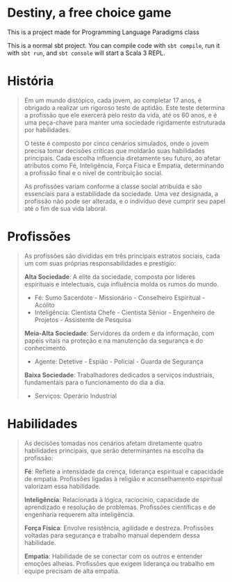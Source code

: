 # Destiny, a free choice game

This is a project made for Programming Language Paradigms class

This is a normal sbt project. You can compile code with `sbt compile`, run it with `sbt run`, and `sbt console` will start a Scala 3 REPL.

# História
> Em um mundo distópico, cada jovem, ao completar 17 anos, é obrigado a realizar um rigoroso teste de aptidão. Este teste determina a profissão que ele exercerá pelo resto da vida, até os 60 anos, e é uma peça-chave para manter uma sociedade rigidamente estruturada por habilidades.
>
> O teste é composto por cinco cenários simulados, onde o jovem precisa tomar decisões críticas que moldarão suas habilidades principais. Cada escolha influencia diretamente seu futuro, ao afetar atributos como Fé, Inteligência, Força Física e Empatia, determinando a profissão final e o nível de contribuição social.
>
> As profissões variam conforme a classe social atribuída e são essenciais para a estabilidade da sociedade. Uma vez designada, a profissão não pode ser alterada, e o indivíduo deve cumprir seu papel até o fim de sua vida laboral.
# Profissões
> As profissões são divididas em três principais estratos sociais, cada um com suas próprias responsabilidades e prestígio:
> 
> **Alta Sociedade**: A elite da sociedade, composta por líderes espirituais e intelectuais, cuja influência molda os rumos do mundo.
> * Fé: Sumo Sacerdote - Missionário - Conselheiro Espiritual - Acólito
> * Inteligência: Cientista Chefe - Cientista Sênior - Engenheiro de Projetos - Assistente de Pesquisa
> 
> **Meia-Alta Sociedade**: Servidores da ordem e da informação, com papéis vitais na proteção e na manutenção da segurança e do conhecimento.
> * Agente: Detetive - Espião - Policial - Guarda de Segurança
> 
> **Baixa Sociedade**: Trabalhadores dedicados a serviços industriais, fundamentais para o funcionamento do dia a dia.
> * Serviços: Operário Industrial
# Habilidades
> As decisões tomadas nos cenários afetam diretamente quatro habilidades principais, que serão determinantes na escolha da profissão:
>
> **Fé**: Reflete a intensidade da crença, liderança espiritual e capacidade de empatia. Profissões ligadas à religião e aconselhamento espiritual valorizam essa habilidade.
>
> **Inteligência**: Relacionada à lógica, raciocínio, capacidade de aprendizado e resolução de problemas. Profissões científicas e de engenharia requerem alta inteligência.
>
> **Força Física**: Envolve resistência, agilidade e destreza. Profissões voltadas para segurança e trabalho manual dependem dessa habilidade.
>
> **Empatia**: Habilidade de se conectar com os outros e entender emoções alheias. Profissões que exigem liderança ou trabalho em equipe precisam de alta empatia.
